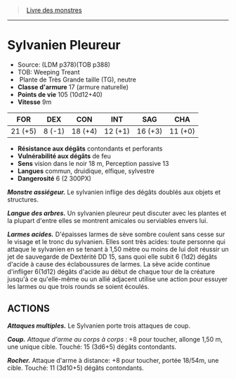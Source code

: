 ﻿> [Livre des monstres](tome_of_beasts.md)

---

# Sylvanien Pleureur

- Source: (LDM p378)(TOB p388)
- TOB: Weeping Treant
-  Plante de Très Grande taille (TG), neutre
- **Classe d'armure** 17 (armure naturelle)
- **Points de vie** 105 (10d12+40)
- **Vitesse** 9m

|FOR|DEX|CON|INT|SAG|CHA|
|---|---|---|---|---|---|
|21 (+5)|8 (-1)|18 (+4)|12 (+1)|16 (+3)|11 (+0)|

- **Résistance aux dégâts** contondants et perforants
- **Vulnérabilité aux dégâts** de feu
- **Sens** vision dans le noir 18 m, Perception passive 13
- **Langues** commun, druidique, elfique, sylvestre
- **Dangerosité** 6 (2 300PX)

**_Monstre assiégeur._** Le sylvanien inflige des dégâts doublés aux objets et structures.

**_Langue des arbres._** Un sylvanien pleureur peut discuter avec les plantes et la plupart d'entre elles se montrent amicales ou serviables envers lui.

**_Larmes acides._** D'épaisses larmes de sève sombre coulent sans cesse sur le visage et le tronc du sylvanien. Elles sont très acides: toute personne qui attaque le sylvanien en se tenant à 1,50 mètre ou moins de lui doit réussir un jet de sauvegarde de Dextérité DD 15, sans quoi elle subit 6 (1d2) dégâts d'acide à cause des éclaboussures de larmes. La sève acide continue d'infliger 6(1d12) dégâts d'acide au début de chaque tour de la créature jusqu'à ce qu'elle-même ou un allié adjacent utilise une action pour essuyer les larmes ou que trois rounds se soient écoulés.

## ACTIONS

**_Attaques multiples._** Le Sylvanien porte trois attaques de coup.

**_Coup._** _Attaque d'arme au corps à corps :_ +8 pour toucher, allonge 1,50 m, une unique cible. Touché: 15 (3d6+5) dégâts contondants.

**_Rocher._** Attaque d'arme à distance: +8 pour toucher, portée 18/54m, une cible. Touché: 11 (3d10+5) dégâts contondants.

